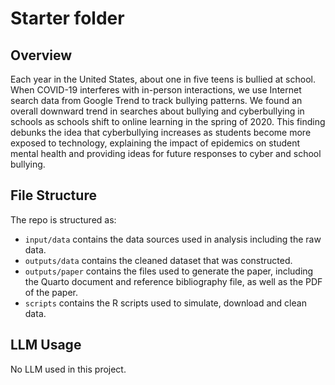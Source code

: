 # Starter folder

## Overview

Each year in the United States, about one in five teens is bullied at school. When COVID-19 interferes with in-person interactions, we use Internet search data from Google Trend to track bullying patterns. We found an overall downward trend in searches about bullying and cyberbullying in schools as schools shift to online learning in the spring of 2020. This finding debunks the idea that cyberbullying increases as students become more exposed to technology, explaining the impact of epidemics on student mental health and providing ideas for future responses to cyber and school bullying.

## File Structure

The repo is structured as:

-   `input/data` contains the data sources used in analysis including the raw data.
-   `outputs/data` contains the cleaned dataset that was constructed.
-   `outputs/paper` contains the files used to generate the paper, including the Quarto document and reference bibliography file, as well as the PDF of the paper. 
-   `scripts` contains the R scripts used to simulate, download and clean data.

## LLM Usage
No LLM used in this project.